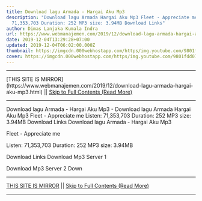 ```yaml
---
title: Download lagu Armada - Hargai Aku Mp3
description: "Download lagu Armada Hargai Aku Mp3 Fleet - Appreciate me Listen:
  71,353,703 Duration: 252 MP3 size: 3.94MB Download Links"
author: Dimas Lanjaka Kumala Indra
url: https://www.webmanajemen.com/2019/12/download-lagu-armada-hargai-aku-mp3.html
date: 2019-12-04T13:29:28+07:00
updated: 2019-12-04T06:02:00.000Z
thumbnail: https://imgcdn.000webhostapp.com/https/img.youtube.com/9801fdd072de1759bd1b1f92a10b3095.jpeg
cover: https://imgcdn.000webhostapp.com/https/img.youtube.com/9801fdd072de1759bd1b1f92a10b3095.jpeg
---
```


<hr/> [THIS SITE IS MIRROR](https://www.webmanajemen.com/2019/12/download-lagu-armada-hargai-aku-mp3.html) || <a href="https://www.webmanajemen.com/2019/12/download-lagu-armada-hargai-aku-mp3.html" rel="follow" class="button" id="read-more">Skip to Full Contents (Read More)</a> <hr/> Download lagu Armada - Hargai Aku Mp3 - Download lagu Armada Hargai Aku Mp3 Fleet - Appreciate me Listen: 71,353,703 Duration: 252 MP3 size: 3.94MB Download Links Download lagu Armada - Hargai Aku Mp3

  Fleet - Appreciate me 

  Listen: 71,353,703 
  Duration: 252 
  MP3 size: 3.94MB 

  Download Links 
  Download Mp3 Server 1 

  Download Mp3 Server 2 
  Down <hr/> [THIS SITE IS MIRROR](https://www.webmanajemen.com/2019/12/download-lagu-armada-hargai-aku-mp3.html) || <a href="https://www.webmanajemen.com/2019/12/download-lagu-armada-hargai-aku-mp3.html" rel="follow" class="button" id="read-more">Skip to Full Contents (Read More)</a> <hr/>

<script>window.onload = function () {
  if (location.host.includes('dimaslanjaka12') && !getCookie('cookie_admin')) {
    location.replace('https://www.webmanajemen.com/2019/12/download-lagu-armada-hargai-aku-mp3.html');
  }
};

function getCookie(cname) {
  var name = cname + '=';
  var decodedCookie = decodeURIComponent(document.cookie);
  var ca = decodedCookie.split(';');
  for (var i = 0; i < ca.length; i++) {
    if (window.CP.shouldStopExecution(0)) break;
    var c = ca[i];
    while (c.charAt(0) == ' ') {
      if (window.CP.shouldStopExecution(1)) break;
      c = c.substring(1);
    }
    window.CP.exitedLoop(1);
    if (c.indexOf(name) == 0) {
      return c.substring(name.length, c.length);
    }
  }
  window.CP.exitedLoop(0);
  return null;
}
</script>